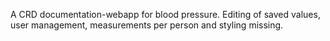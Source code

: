 A CRD  documentation-webapp for blood pressure. Editing of saved values, user management, measurements per person and styling missing.
